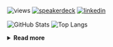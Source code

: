 ![views](https://komarev.com/ghpvc/?username=chck&color=blueviolet)
[![speakerdeck](https://img.shields.io/badge/Speaker_Deck-chck-8a2be2?style=flat-square&logo=speaker-deck)](https://speakerdeck.com/chck)
[![linkedin](https://img.shields.io/badge/LinkedIn-chck-8a2be2?style=flat-square&logo=linkedin)](https://www.linkedin.com/in/chck/)

<p align="left"> 
  <img alt="GitHub Stats" align="center" height="150" src="https://github-readme-stats-nine-umber-51.vercel.app/api?username=chck&count_private=true&show_icons=true&hide_title=true&theme=buefy" />
  <img alt="Top Langs" align="center" height="150" src="https://github-readme-stats-nine-umber-51.vercel.app/api/top-langs/?username=chck&layout=compact&count_private=true&show_icons=true&hide_title=true&theme=buefy" />
</p>

<details>
  <summary><b>Read more</b></summary>
  <br>

  <!--START_SECTION:waka-->
**🐱 My GitHub Data** 

> 📦 125.5 kB Used in GitHub's Storage 
 > 
> 🏆 356 Contributions in the Year 2025
 > 
> 💼 Opted to Hire
 > 
> 📜 133 Public Repositories 
 > 
> 🔑 24 Private Repositories 
 > 
**I'm a Night 🦉** 

```text
🌞 Morning                1260 commits        ████░░░░░░░░░░░░░░░░░░░░░   16.64 % 
🌆 Daytime                2314 commits        ████████░░░░░░░░░░░░░░░░░   30.56 % 
🌃 Evening                2129 commits        ███████░░░░░░░░░░░░░░░░░░   28.12 % 
🌙 Night                  1868 commits        ██████░░░░░░░░░░░░░░░░░░░   24.67 % 
```
📅 **I'm Most Productive on Thursday** 

```text
Monday                   1409 commits        █████░░░░░░░░░░░░░░░░░░░░   18.61 % 
Tuesday                  1137 commits        ████░░░░░░░░░░░░░░░░░░░░░   15.02 % 
Wednesday                1364 commits        █████░░░░░░░░░░░░░░░░░░░░   18.02 % 
Thursday                 1694 commits        ██████░░░░░░░░░░░░░░░░░░░   22.37 % 
Friday                   805 commits         ███░░░░░░░░░░░░░░░░░░░░░░   10.63 % 
Saturday                 501 commits         ██░░░░░░░░░░░░░░░░░░░░░░░   06.62 % 
Sunday                   661 commits         ██░░░░░░░░░░░░░░░░░░░░░░░   08.73 % 
```


📊 **This Week I Spent My Time On** 

```text
💬 Programming Languages: 
YAML                     4 hrs 18 mins       █████████░░░░░░░░░░░░░░░░   37.09 % 
Terraform                2 hrs 46 mins       ██████░░░░░░░░░░░░░░░░░░░   23.92 % 
Markdown                 2 hrs 7 mins        █████░░░░░░░░░░░░░░░░░░░░   18.33 % 
Docker                   47 mins             ██░░░░░░░░░░░░░░░░░░░░░░░   06.77 % 
Git                      29 mins             █░░░░░░░░░░░░░░░░░░░░░░░░   04.19 % 

🔥 Editors: 
Zed                      5 hrs 54 mins       █████████████░░░░░░░░░░░░   50.88 % 
Neovim                   2 hrs 43 mins       ██████░░░░░░░░░░░░░░░░░░░   23.44 % 
Obsidian                 1 hr 30 mins        ███░░░░░░░░░░░░░░░░░░░░░░   12.96 % 
PyCharm                  1 hr 18 mins        ███░░░░░░░░░░░░░░░░░░░░░░   11.23 % 
RustRover                10 mins             ░░░░░░░░░░░░░░░░░░░░░░░░░   01.48 % 
```

**I Mostly Code in Python** 

```text
Python                   47 repos            █████████░░░░░░░░░░░░░░░░   34.56 % 
Jupyter Notebook         19 repos            ███░░░░░░░░░░░░░░░░░░░░░░   13.97 % 
Ruby                     11 repos            ██░░░░░░░░░░░░░░░░░░░░░░░   08.09 % 
Rust                     8 repos             █░░░░░░░░░░░░░░░░░░░░░░░░   05.88 % 
Dockerfile               5 repos             █░░░░░░░░░░░░░░░░░░░░░░░░   03.68 % 
```



**Timeline**

![Lines of Code chart](https://raw.githubusercontent.com/chck/chck/main/assets/bar_graph.png)


 Last Updated on 2025-04-09 02:03 UTC
<!--END_SECTION:waka-->
</details>

